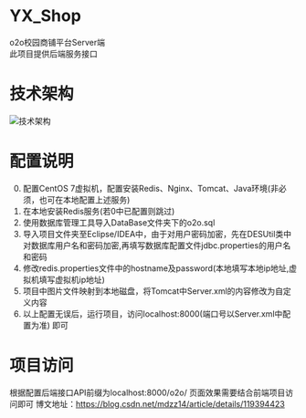 # YX_Shop
o2o校园商铺平台Server端 <br/>
此项目提供后端服务接口
# 技术架构
![技术架构](https://images.gitee.com/uploads/images/2021/0805/091111_78645843_5558730.png "架构.png")
# 配置说明
0. 配置CentOS 7虚拟机，配置安装Redis、Nginx、Tomcat、Java环境(非必须，也可在本地配置上述服务)
1. 在本地安装Redis服务(若0中已配置则跳过)
2. 使用数据库管理工具导入DataBase文件夹下的o2o.sql
3. 导入项目文件夹至Eclipse/IDEA中，由于对用户密码加密，先在DESUtil类中对数据库用户名和密码加密,再填写数据库配置文件jdbc.properties的用户名和密码
4. 修改redis.properties文件中的hostname及password(本地填写本地ip地址,虚拟机填写虚拟机ip地址)
5. 项目中图片文件映射到本地磁盘，将Tomcat中Server.xml的<DocBase>内容修改为自定义内容
6. 以上配置无误后，运行项目，访问localhost:8000(端口号以Server.xml中配置为准) 即可
# 项目访问
根据配置后端接口API前缀为localhost:8000/o2o/
页面效果需要结合前端项目访问即可
博文地址：https://blog.csdn.net/mdzz14/article/details/119394423